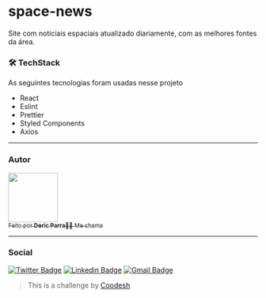 # space-news
Site com noticiais espaciais atualizado diariamente, com as melhores fontes da área. 

### 🛠 TechStack

As seguintes tecnologias foram usadas nesse projeto

- React
- Eslint
- Prettier
- Styled Components
- Axios


---
### Autor


<a href="https://www.linkedin.com/in/deric-parra/">
 <img src="https://avatars.githubusercontent.com/u/47975655?v=4" width="100px;" alt=""/>
 <br />
 <sub>Feito por <b>Deric Parra</b>👋🏽 Me chama</sub></a> <a href="https://www.linkedin.com/in/deric-parra/"></a>

---

### Social

[![Twitter Badge](https://img.shields.io/badge/-@ParraDeric-1ca0f1?style=flat-square&labelColor=1ca0f1&logo=twitter&logoColor=white&link=https://twitter.com/ParraDeric)](https://twitter.com/ParraDeric) [![Linkedin Badge](https://img.shields.io/badge/-Deric-blue?style=flat-square&logo=Linkedin&logoColor=white&link=https://www.linkedin.com/in/deric-parra/)](https://www.linkedin.com/in/deric-parra/) 
[![Gmail Badge](https://img.shields.io/badge/-parradeko@gmail.com-c14438?style=flat-square&logo=Gmail&logoColor=white&link=mailto:parradeko@gmail.com)](mailto:parradeko@gmail.com)


>  This is a challenge by [Coodesh](https://coodesh.com/)
